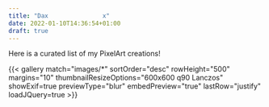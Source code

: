 ```yaml
---
title: "Dax               x"
date: 2022-01-10T14:36:54+01:00
draft: true
---
```


Here is a curated list of my PixelArt creations!  

{{< gallery match="images/*" sortOrder="desc" rowHeight="500" margins="10" thumbnailResizeOptions="600x600 q90 Lanczos" showExif=true previewType="blur" embedPreview="true" lastRow="justify" loadJQuery=true >}}
